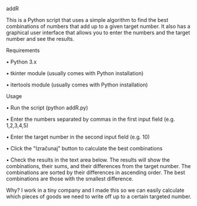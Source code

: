 addR

This is a Python script that uses a simple algorithm to find the best combinations of numbers that add up to a given target number. It also has a graphical user interface that allows you to enter the numbers and the target number and see the results.

Requirements

•  Python 3.x

•  tkinter module (usually comes with Python installation)

•  itertools module (usually comes with Python installation)

Usage

•  Run the script (python addR.py)

•  Enter the numbers separated by commas in the first input field (e.g. 1,2,3,4,5)

•  Enter the target number in the second input field (e.g. 10)

•  Click the "Izračunaj" button to calculate the best combinations

•  Check the results in the text area below. The results will show the combinations, their sums, and their differences from the target number. The combinations are sorted by their differences in ascending order. The best combinations are those with the smallest difference.

Why? I work in a tiny company and I made this so we can easily calculate which pieces of goods we need to write off up to a certain targeted number.
